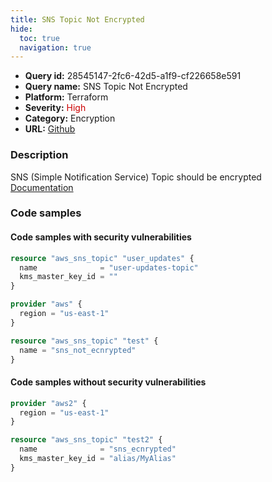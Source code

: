 ```yaml
---
title: SNS Topic Not Encrypted
hide:
  toc: true
  navigation: true
---
```


<style>
  .highlight .hll {
    background-color: #ff171742;
  }
  .md-content {
    max-width: 1100px;
    margin: 0 auto;
  }
</style>

-   **Query id:** 28545147-2fc6-42d5-a1f9-cf226658e591
-   **Query name:** SNS Topic Not Encrypted
-   **Platform:** Terraform
-   **Severity:** <span style="color:#C00">High</span>
-   **Category:** Encryption
-   **URL:** [Github](https://github.com/Checkmarx/kics/tree/master/assets/queries/terraform/aws/sns_topic_not_encrypted)

### Description
SNS (Simple Notification Service) Topic should be encrypted<br>
[Documentation](https://registry.terraform.io/providers/hashicorp/aws/latest/docs/resources/sns_topic#kms_master_key_id)

### Code samples
#### Code samples with security vulnerabilities
```tf title="Positive test num. 1 - tf file" hl_lines="3"
resource "aws_sns_topic" "user_updates" {
  name              = "user-updates-topic"
  kms_master_key_id = ""
}

```
```tf title="Positive test num. 2 - tf file" hl_lines="5"
provider "aws" {
  region = "us-east-1"
}

resource "aws_sns_topic" "test" {
  name = "sns_not_ecnrypted"
}

```


#### Code samples without security vulnerabilities
```tf title="Negative test num. 1 - tf file"
provider "aws2" {
  region = "us-east-1"
}

resource "aws_sns_topic" "test2" {
  name              = "sns_ecnrypted"
  kms_master_key_id = "alias/MyAlias"
}

```
